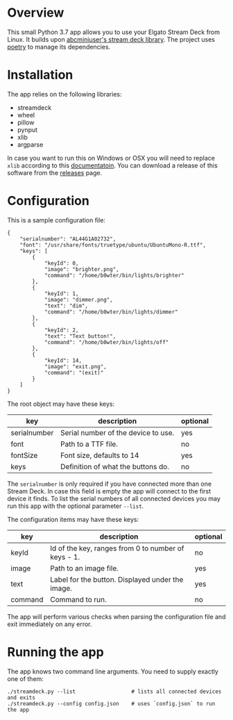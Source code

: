 # Overview

This small Python 3.7 app allows you to use your Elgato Stream Deck from Linux. 
It builds upon [abcminiuser's stream deck library](https://github.com/abcminiuser/python-elgato-streamdeck).
The project uses [poetry](https://python-poetry.org/) to manage its dependencies.

# Installation

The app relies on the following libraries:

* streamdeck
* wheel
* pillow
* pynput
* xlib
* argparse

In case you want to run this on Windows or OSX you will need to replace `xlib` according to this [documentatoin](https://python-elgato-streamdeck.readthedocs.io/en/stable/pages/backend_libusb.html).
You can download a release of this software from the [releases](https://github.com/b0wter/streamdeck/releases) page.

# Configuration

This is a sample configuration file:

```
{
    "serialnumber": "AL44G1A02732",
    "font": "/usr/share/fonts/truetype/ubuntu/UbuntuMono-R.ttf",
    "keys": [
        {
            "keyId": 0,
            "image": "brighter.png",
            "command": "/home/b0wter/bin/lights/brighter"
        },
        {
            "keyId": 1,
            "image": "dimmer.png",
            "text": "dim",
            "command": "/home/b0wter/bin/lights/dimmer"
        },
        {
            "keyId": 2,
            "text": "Text button!",
            "command": "/home/b0wter/bin/lights/off"
        },
        {
            "keyId": 14,
            "image": "exit.png",
            "command": "(exit)"
        }
    ]
}
```

The root object may have these keys:

| key          | description                         | optional |
|--------------|-------------------------------------|----------|
| serialnumber | Serial number of the device to use. | yes      |
| font         | Path to a TTF file.                 | no       |
| fontSize     | Font size, defaults to 14           | yes      |
| keys         | Definition of what the buttons do.  | no       |

The `serialnumber` is only required if you have connected more than one Stream Deck.
In case this field is empty the app will connect to the first device it finds.
To list the serial numbers of all connected devices you may run this app with the optional parameter `--list`.

The configuration items may have these keys:

| key     | description                                         | optional |
|---------|-----------------------------------------------------|----------|
| keyId   | Id of the key, ranges from 0 to number of keys - 1. | no       |
| image   | Path to an image file.                              | yes      |
| text    | Label for the button. Displayed under the image.    | yes      |
| command | Command to run.                                     | no       |

The app will perform various checks when parsing the configuration file and exit immediately on any error.

# Running the app

The app knows two command line arguments. You need to supply exactly one of them:
```
./streamdeck.py --list                  # lists all connected devices and exits
./streamdeck.py --config config.json    # uses `config.json` to run the app
```